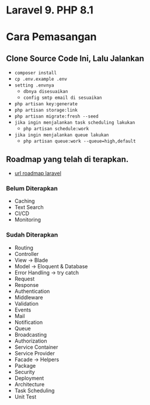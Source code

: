 # Laravel 9. PHP 8.1

# Cara Pemasangan


## Clone Source Code Ini, Lalu Jalankan

- `composer install`
- `cp .env.example .env`
- `setting .envnya`
    - `dbnya disesuaikan`
    - `config smtp email di sesuaikan`
- `php artisan key:generate`
- `php artisan storage:link`
- `php artisan migrate:fresh --seed`
- `jika ingin menjalankan task scheduling lakukan`
    - `php artisan schedule:work`
- `jika ingin menjalankan queue lakukan`
    - `php artisan queue:work --queue=high,default`

## Roadmap yang telah di terapkan.
- <a href="https://github.com/Hasnayeen/laravel-developer-roadmap">url roadmap laravel</a>
### Belum Diterapkan
- Caching
- Text Search
- CI/CD
- Monitoring

### Sudah Diterapkan
- Routing
- Controller
- View -> Blade
- Model -> Eloquent & Database
- Error Handling -> try catch
- Request
- Response
- Authentication
- Middleware
- Validation
- Events
- Mail
- Notification
- Queue
- Broadcasting
- Authorization
- Service Container
- Service Provider
- Facade -> Helpers
- Package
- Security
- Deployment
- Architecture
- Task Scheduling
- Unit Test
